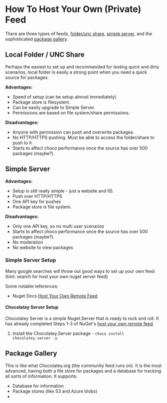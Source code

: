 # How To Host Your Own (Private) Feed

There are three types of feeds, [folder/unc share](#local-folder--unc-share), [simple server](#simple-server), and the sophisticated [package gallery](#package-gallery).

## Local Folder / UNC Share
Perhaps the easiest to set up and recommended for testing quick and dirty scenarios, local folder is easily a strong point when you need a quick source for packages.

**Advantages:**
* Speed of setup (can be setup almost immediately).
* Package store is filesystem.
* Can be easily upgrade to Simple Server.
* Permissions are based on file system/share permissions.

**Disadvantages:**
* Anyone with permission can push and overwrite packages.
* No HTTP/HTTPS pushing. Must be able to access the folder/share to push to it. 
* Starts to affect choco performance once the source has over 500 packages (maybe?).

## Simple Server

**Advantages:**
* Setup is still really simple - just a website and IIS.
* Push over HTTP/HTTPS
* One API key for pushes
* Package store is file system.

**Disadvantages:**
* Only one API key, so no multi user scenarios
* Starts to affect choco performance once the source has over 500 packages (maybe?).
* No moderation
* No website to view packages


### Simple Server Setup

Many google searches will throw out good ways to set up your own feed (hint: search for host your own nuget server feed)

Some notable references:
 * Nuget Docs [Host Your Own Remote Feed](https://docs.nuget.org/Create/Hosting-Your-Own-NuGet-Feeds#creating-remote-feeds)

#### Chocolatey Server Setup
Chocolatey Server is a simple Nuget.Server that is ready to rock and roll. It has already completed Steps 1-3 of NuGet's [host your own remote feed](https://docs.nuget.org/Create/Hosting-Your-Own-NuGet-Feeds#creating-remote-feeds).

 1. Install the Chocolatey.Server package - `choco install chocolatey.server -y`

## Package Gallery
This is like what Chocolatey.org (the community feed runs on). It is the most advanced, having both a file store for packages and a database for tracking all sorts of information.
It supports:

 * Database for information
 * Package stores (like S3 and Azure blobs)
 *